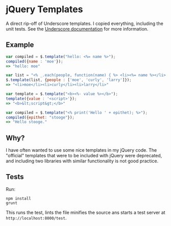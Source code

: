# jQuery Templates

A direct rip-off of Underscore templates.  I copied everything, including the unit tests.  See the [Underscore documentation](http://documentcloud.github.com/underscore/#template) for more information.

## Example

```javascript
var compiled = $.template("hello: <%= name %>");
compiled({name : 'moe'});
=> "hello: moe"

var list = "<% _.each(people, function(name) { %> <li><%= name %></li> <% }); %>";
$.template(list, {people : ['moe', 'curly', 'larry']});
=> "<li>moe</li><li>curly</li><li>larry</li>"

var template = $.template("<b><%- value %></b>");
template({value : '<script>'});
=> "<b>&lt;script&gt;</b>"

var compiled = $.template("<% print('Hello ' + epithet); %>");
compiled({epithet: "stooge"});
=> "Hello stooge."
```

## Why?

I have often wanted to use some nice templates in my jQuery code.  The "official" templates that were to be included with jQuery were deprecated, and including two libraries with similar functionality is not good practice.  

## Tests

Run:

	npm install
	grunt

This runs the test, lints the file minifies the source ans starts a test server at `http://localhost:8000/test`.
